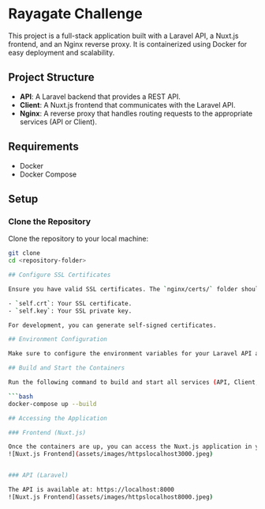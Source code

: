 # Rayagate Challenge

This project is a full-stack application built with a Laravel API, a Nuxt.js frontend, and an Nginx reverse proxy. It is containerized using Docker for easy deployment and scalability.

## Project Structure

- **API**: A Laravel backend that provides a REST API.
- **Client**: A Nuxt.js frontend that communicates with the Laravel API.
- **Nginx**: A reverse proxy that handles routing requests to the appropriate services (API or Client).

## Requirements

- Docker
- Docker Compose

## Setup

### Clone the Repository

Clone the repository to your local machine:

```bash
git clone 
cd <repository-folder>

## Configure SSL Certificates

Ensure you have valid SSL certificates. The `nginx/certs/` folder should contain the following files:

- `self.crt`: Your SSL certificate.
- `self.key`: Your SSL private key.

For development, you can generate self-signed certificates.

## Environment Configuration

Make sure to configure the environment variables for your Laravel API and MySQL database in the `docker-compose.yml` file under the `api` service. The default values should be suitable for a local development environment.

## Build and Start the Containers

Run the following command to build and start all services (API, Client, MySQL, Nginx):

```bash
docker-compose up --build

## Accessing the Application

### Frontend (Nuxt.js)

Once the containers are up, you can access the Nuxt.js application in your browser at: https://localhost:3000
![Nuxt.js Frontend](assets/images/httpslocalhost3000.jpeg)


### API (Laravel)

The API is available at: https://localhost:8000
![Nuxt.js Frontend](assets/images/httpslocalhost8000.jpeg)
